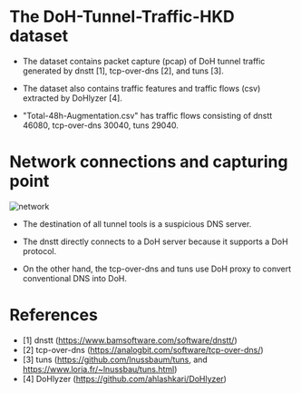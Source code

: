 # The DoH-Tunnel-Traffic-HKD dataset

* The dataset contains packet capture (pcap) of DoH tunnel traffic generated by dnstt [1], tcp-over-dns [2], and tuns [3].

* The dataset also contains traffic features and traffic flows (csv) extracted by DoHlyzer [4].

* "Total-48h-Augmentation.csv" has traffic flows consisting of dnstt 46080, tcp-over-dns 30040, tuns 29040.

<!--* If your papers use the dataset or the script-tools for the dataset, please cite the following paper.-->

<!--* Rikima Mitsuhashi, Yong Jin, Katsuyoshi Iida, Takahiro Shinagawa, and Yoshiaki Takai, <br>-->
<!--"Malicious DNS Tunnel Tool Recognition using Persistent DoH Traffic Analysis,"<br>-->
<!-- *2022 IEEE Transaction on Network Service and Management, 2022.* -->


# Network connections and capturing point

![network](https://user-images.githubusercontent.com/101712711/173388419-2981578d-7157-42e9-a6b3-1ebe67f44d9c.png)


* The destination of all tunnel tools is a suspicious DNS server.

* The dnstt directly connects to a DoH server because it supports a DoH protocol.

* On the other hand, the tcp-over-dns and tuns use DoH proxy to convert conventional DNS into DoH.

# References
* [1] dnstt</t>  (https://www.bamsoftware.com/software/dnstt/)
* [2] tcp-over-dns</t> (https://analogbit.com/software/tcp-over-dns/)
* [3] tuns</t> (https://github.com/lnussbaum/tuns, and https://www.loria.fr/~lnussbau/tuns.html)
* [4] DoHlyzer</t> (https://github.com/ahlashkari/DoHlyzer)
